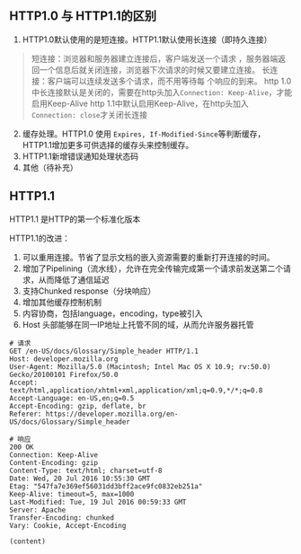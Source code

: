 ## HTTP1.0 与 HTTP1.1的区别
1. HTTP1.0默认使用的是短连接。HTTP1.1默认使用长连接（即持久连接）

> 短连接：浏览器和服务器建立连接后，客户端发送一个请求 ，服务器端返回一个信息后就关闭连接，浏览器下次请求的时候又要建立连接。
> 长连接：客户端可以连续发送多个请求，而不用等待每 个响应的到来。
> http 1.0中长连接默认是关闭的，需要在http头加入`Connection: Keep-Alive`，才能启用Keep-Alive
> http 1.1中默认启用Keep-Alive，在http头加入`Connection: close`才关闭长连接

2. 缓存处理。HTTP1.0 使用 `Expires, If-Modified-Since`等判断缓存，HTTP1.1增加更多可供选择的缓存头来控制缓存。
3. HTTP1.1新增错误通知处理状态码
4. 其他（待补充）


## HTTP1.1
HTTP1.1 是HTTP的第一个标准化版本

HTTP1.1的改进：
1. 可以重用连接。节省了显示文档的嵌入资源需要的重新打开连接的时间。
2. 增加了Pipelining（流水线），允许在完全传输完成第一个请求前发送第二个请求，从而降低了通信延迟
3. 支持Chunked response（分块响应）
4. 增加其他缓存控制机制
5. 内容协商，包括language，encoding，type被引入
6. Host 头部能够在同一IP地址上托管不同的域，从而允许服务器托管

```shell
# 请求
GET /en-US/docs/Glossary/Simple_header HTTP/1.1
Host: developer.mozilla.org
User-Agent: Mozilla/5.0 (Macintosh; Intel Mac OS X 10.9; rv:50.0) Gecko/20100101 Firefox/50.0
Accept: text/html,application/xhtml+xml,application/xml;q=0.9,*/*;q=0.8
Accept-Language: en-US,en;q=0.5
Accept-Encoding: gzip, deflate, br
Referer: https://developer.mozilla.org/en-US/docs/Glossary/Simple_header

# 响应
200 OK
Connection: Keep-Alive
Content-Encoding: gzip
Content-Type: text/html; charset=utf-8
Date: Wed, 20 Jul 2016 10:55:30 GMT
Etag: "547fa7e369ef56031dd3bff2ace9fc0832eb251a"
Keep-Alive: timeout=5, max=1000
Last-Modified: Tue, 19 Jul 2016 00:59:33 GMT
Server: Apache
Transfer-Encoding: chunked
Vary: Cookie, Accept-Encoding

(content)
```